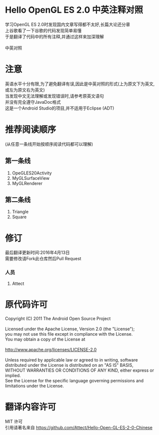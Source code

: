 # Hello OpenGL ES 2.0 中英注释对照 #
 学习OpenGL ES 2.0时发现国内文章写得都不太好,长篇大论还分章<br>
 上谷歌看了一下谷歌的代码发现简单易懂<br>
 于是翻译了代码中的所有注释,并通过这样来加深理解<br>
 <br>
 中英对照<br>
 
# 注意 #
 英语水平十分有限,为了避免翻译有误,因此是中英对照的形式(上为原文下为英文,或左为原文右为英文)<br>
 当发现中文无法理解或发现错误时,请参考原英文语句<br>
 并没有完全遵守JavaDoc格式<br>
 这是一个Android Studio的项目,并不适用于Eclipse (ADT)<br>
 
# 推荐阅读顺序 #
(从任意一条线开始按顺序阅读代码都可以理解)
## 第一条线 ##
 1. OpeGLES20Activity
 2. MyGLSurfaceView
 3. MyGLRenderer

## 第二条线 ##
 1. Triangle
 2. Square
 
# 修订 #
最后翻译更新时间:2016年4月13日<br>
需要修改请Fork此仓库然后Pull Request
### 人员 ###
 1. Attect

# 原代码许可 #
Copyright (C) 2011 The Android Open Source Project<br>
<br>
Licensed under the Apache License, Version 2.0 (the "License");<br>
you may not use this file except in compliance with the License.<br>
You may obtain a copy of the License at<br>
<br>
     http://www.apache.org/licenses/LICENSE-2.0<br>
     <br>
Unless required by applicable law or agreed to in writing, software<br>
distributed under the License is distributed on an "AS IS" BASIS,<br>
WITHOUT WARRANTIES OR CONDITIONS OF ANY KIND, either express or implied.<br>
See the License for the specific language governing permissions and<br>
limitations under the License.<br>

# 翻译内容许可 #
MIT 许可<br>
引用请著名来自 https://github.com/Attect/Hello-Open-GL-ES-2-0-Chinese